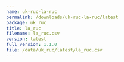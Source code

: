 ```yaml
---
name: uk-ruc-la-ruc
permalink: /downloads/uk-ruc-la-ruc/latest
package: uk_ruc
title: la_ruc
filename: la_ruc.csv
version: latest
full_version: 1.1.0
file: /data/uk_ruc/latest/la_ruc.csv
---
```


